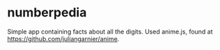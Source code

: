 # numberpedia

Simple app containing facts about all the digits. Used anime.js, found at https://github.com/juliangarnier/anime.
